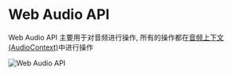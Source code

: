 # Web Audio API

Web Audio API 主要用于对音频进行操作, 所有的操作都在[音频上下文(AudioContext)](T.FE.前端/多媒体/AudioContext.md)中进行操作

![Web Audio API](https://i.loli.net/2021/10/12/sJfiz9PXOxStLop.png)



